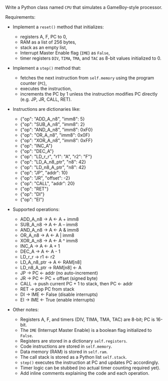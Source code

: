 Write a Python class named `CPU` that simulates a GameBoy-style processor.

Requirements:

- Implement a `reset()` method that initializes:
  - registers A, F, PC to 0,
  - RAM as a list of 256 bytes,
  - stack as an empty list,
  - Interrupt Master Enable flag (`IME`) as `False`,
  - timer registers `DIV`, `TIMA`, `TMA`, and `TAC` as 8-bit values initialized to 0.

- Implement a `step()` method that:
  - fetches the next instruction from `self.memory` using the program counter (`PC`),
  - executes the instruction,
  - increments the PC by 1 unless the instruction modifies PC directly (e.g. JP, JR, CALL, RET).

- Instructions are dictionaries like:
  - {"op": "ADD_A_n8", "imm8": 5}
  - {"op": "SUB_A_n8", "imm8": 2}
  - {"op": "AND_A_n8", "imm8": 0xF0}
  - {"op": "OR_A_n8", "imm8": 0x0F}
  - {"op": "XOR_A_n8", "imm8": 0xFF}
  - {"op": "INC_A"}
  - {"op": "DEC_A"}
  - {"op": "LD_r_r", "r1": "A", "r2": "F"}
  - {"op": "LD_A_n8_ptr", "n8": 42}
  - {"op": "LD_n8_A_ptr", "n8": 42}
  - {"op": "JP", "addr": 10}
  - {"op": "JR", "offset": -2}
  - {"op": "CALL", "addr": 20}
  - {"op": "RET"}
  - {"op": "DI"}
  - {"op": "EI"}

- Supported operations:

  - ADD_A_n8 → A ← A + imm8
  - SUB_A_n8 → A ← A – imm8
  - AND_A_n8 → A ← A & imm8
  - OR_A_n8  → A ← A | imm8
  - XOR_A_n8 → A ← A ^ imm8
  - INC_A    → A ← A + 1
  - DEC_A    → A ← A - 1
  - LD_r_r         → r1 ← r2
  - LD_A_n8_ptr    → A ← RAM[n8]
  - LD_n8_A_ptr    → RAM[n8] ← A
  - JP             → PC ← addr (no auto-increment)
  - JR             → PC ← PC + offset (signed byte)
  - CALL           → push current PC + 1 to stack, then PC ← addr
  - RET            → pop PC from stack
  - DI             → IME ← False (disable interrupts)
  - EI             → IME ← True (enable interrupts)

- Other notes:

  - Registers A, F, and timers (DIV, TIMA, TMA, TAC) are 8-bit; PC is 16-bit.
  - The `IME` (Interrupt Master Enable) is a boolean flag initialized to `False`.
  - Registers are stored in a dictionary `self.registers`.
  - Code instructions are stored in `self.memory`.
  - Data memory (RAM) is stored in `self.ram`.
  - The call stack is stored as a Python list `self.stack`.
  - `step()` executes the instruction at PC and updates PC accordingly.
  - Timer logic can be stubbed (no actual timer counting required yet).
  - Add inline comments explaining the code and each operation.
